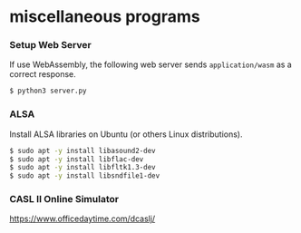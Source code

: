 miscellaneous programs
======

### Setup Web Server

If use WebAssembly, the following web server sends `application/wasm` as a correct response.

```bash
$ python3 server.py
```

### ALSA

Install ALSA libraries on Ubuntu (or others Linux distributions).

```bash
$ sudo apt -y install libasound2-dev
$ sudo apt -y install libflac-dev
$ sudo apt -y install libfltk1.3-dev
$ sudo apt -y install libsndfile1-dev
```

### CASL Ⅱ Online Simulator

https://www.officedaytime.com/dcaslj/
